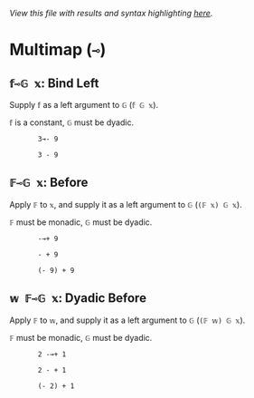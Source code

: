 *View this file with results and syntax highlighting [here](https://mlochbaum.github.io/BQN/help/before_bind.html).*

# Multimap (`⊸`)

## `𝕗⊸𝔾 𝕩`: Bind Left

Supply `𝕗` as a left argument to `𝔾` (`𝕗 𝔾 𝕩`).

`𝕗` is a constant, `𝔾` must be dyadic.

           3⊸- 9

           3 - 9



## `𝔽⊸𝔾 𝕩`: Before

Apply `𝔽` to `𝕩`, and supply it as a left argument to `𝔾` (`(𝔽 𝕩) 𝔾 𝕩`).

`𝔽` must be monadic, `𝔾` must be dyadic.

           -⊸+ 9

           - + 9

           (- 9) + 9



## `𝕨 𝔽⊸𝔾 𝕩`: Dyadic Before

Apply `𝔽` to `𝕨`, and supply it as a left argument to `𝔾` (`(𝔽 𝕨) 𝔾 𝕩`).

`𝔽` must be monadic, `𝔾` must be dyadic.

           2 -⊸+ 1

           2 - + 1

           (- 2) + 1

